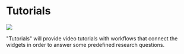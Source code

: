 Tutorials
=======
![](../../doc/widgets/images/storynavigator_logo_small.png)

"Tutorials" will provide video tutorials with workflows that connect the widgets in order to answer some predefined research questions.

